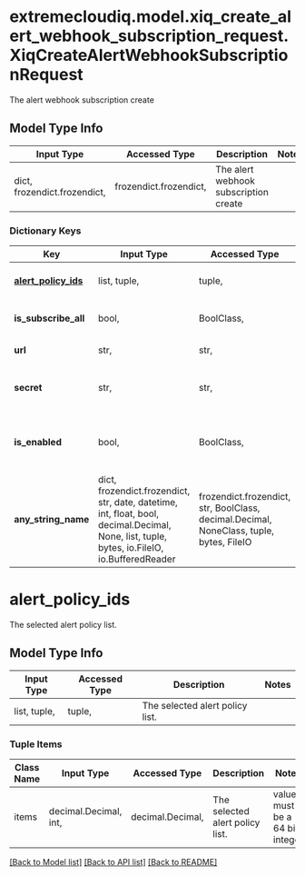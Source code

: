 # extremecloudiq.model.xiq_create_alert_webhook_subscription_request.XiqCreateAlertWebhookSubscriptionRequest

The alert webhook subscription create

## Model Type Info
Input Type | Accessed Type | Description | Notes
------------ | ------------- | ------------- | -------------
dict, frozendict.frozendict,  | frozendict.frozendict,  | The alert webhook subscription create | 

### Dictionary Keys
Key | Input Type | Accessed Type | Description | Notes
------------ | ------------- | ------------- | ------------- | -------------
**[alert_policy_ids](#alert_policy_ids)** | list, tuple,  | tuple,  | The selected alert policy list. | 
**is_subscribe_all** | bool,  | BoolClass,  | The all alert policy selected flag. | 
**url** | str,  | str,  | The webhook endpoint URL. | 
**secret** | str,  | str,  | The auth secret for the webhook endpoint. | [optional] 
**is_enabled** | bool,  | BoolClass,  | Enable/disable alert notifications for a webhook url. | [optional] 
**any_string_name** | dict, frozendict.frozendict, str, date, datetime, int, float, bool, decimal.Decimal, None, list, tuple, bytes, io.FileIO, io.BufferedReader | frozendict.frozendict, str, BoolClass, decimal.Decimal, NoneClass, tuple, bytes, FileIO | any string name can be used but the value must be the correct type | [optional]

# alert_policy_ids

The selected alert policy list.

## Model Type Info
Input Type | Accessed Type | Description | Notes
------------ | ------------- | ------------- | -------------
list, tuple,  | tuple,  | The selected alert policy list. | 

### Tuple Items
Class Name | Input Type | Accessed Type | Description | Notes
------------- | ------------- | ------------- | ------------- | -------------
items | decimal.Decimal, int,  | decimal.Decimal,  | The selected alert policy list. | value must be a 64 bit integer

[[Back to Model list]](../../README.md#documentation-for-models) [[Back to API list]](../../README.md#documentation-for-api-endpoints) [[Back to README]](../../README.md)

